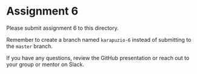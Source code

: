 # Assignment 6

Please submit assignment 6 to this directory.

Remember to create a branch named `karapuzio-6` 
instead of submitting to the `master` branch.

If you have any questions, review the GitHub presentation or reach
out to your group or mentor on Slack.
